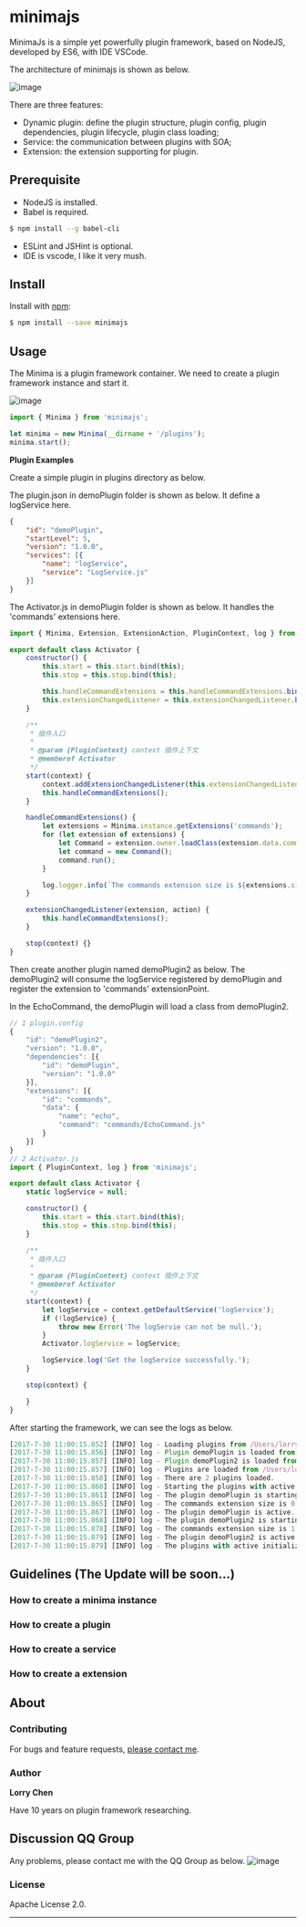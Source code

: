 

# minimajs

MinimaJs is a simple yet powerfully plugin framework, based on NodeJS, developed by ES6, with IDE VSCode.

The architecture of minimajs is shown as below.

![image](https://github.com/lorry2018/minimajs/blob/master/docs/imgs/arch.png)
 
There are three features:
+ Dynamic plugin: define the plugin structure, plugin config, plugin dependencies, plugin lifecycle, plugin class loading;
+ Service: the communication between plugins with SOA;
+ Extension: the extension supporting for plugin.

## Prerequisite
+ NodeJS is installed.
+ Babel is required.
```sh
$ npm install --g babel-cli
```
+ ESLint and JSHint is optional.
+ IDE is vscode, I like it very mush.

## Install

Install with [npm](https://www.npmjs.com/):

```sh
$ npm install --save minimajs
```

## Usage

The Minima is a plugin framework container. We need to create a plugin framework instance and start it.

![image](https://github.com/lorry2018/minimajs/blob/master/docs/imgs/index.png)

```js
import { Minima } from 'minimajs';

let minima = new Minima(__dirname + '/plugins');
minima.start();
```

**Plugin Examples**

Create a simple plugin in plugins directory as below.

The plugin.json in demoPlugin folder is shown as below. It define a logService here.
```json
{
    "id": "demoPlugin",
    "startLevel": 5,
    "version": "1.0.0",
    "services": [{
        "name": "logService",
        "service": "LogService.js"
    }]
}
```

The Activator.js in demoPlugin folder is shown as below. It handles the 'commands' extensions here.

```js
import { Minima, Extension, ExtensionAction, PluginContext, log } from 'minimajs';

export default class Activator {
    constructor() {
        this.start = this.start.bind(this);
        this.stop = this.stop.bind(this);

        this.handleCommandExtensions = this.handleCommandExtensions.bind(this);
        this.extensionChangedListener = this.extensionChangedListener.bind(this);
    }

    /**
     * 插件入口
     * 
     * @param {PluginContext} context 插件上下文
     * @memberof Activator
     */
    start(context) {
        context.addExtensionChangedListener(this.extensionChangedListener);
        this.handleCommandExtensions();
    }

    handleCommandExtensions() {
        let extensions = Minima.instance.getExtensions('commands');
        for (let extension of extensions) {
            let Command = extension.owner.loadClass(extension.data.command).default;
            let command = new Command();
            command.run();
        }

        log.logger.info(`The commands extension size is ${extensions.size}.`);
    }

    extensionChangedListener(extension, action) {
        this.handleCommandExtensions();
    }

    stop(context) {}
}
```

Then create another plugin named demoPlugin2 as below. The demoPlugin2 will consume the logService registered by demoPlugin and register the extension to 'commands' extensionPoint. 

In the EchoCommand, the demoPlugin will load a class from demoPlugin2.

```js
// 1 plugin.config
{
    "id": "demoPlugin2",
    "version": "1.0.0",
    "dependencies": [{
        "id": "demoPlugin",
        "version": "1.0.0"
    }],
    "extensions": [{
        "id": "commands",
        "data": {
            "name": "echo",
            "command": "commands/EchoCommand.js"
        }
    }]
}
// 2 Activator.js
import { PluginContext, log } from 'minimajs';

export default class Activator {
    static logService = null;

    constructor() {
        this.start = this.start.bind(this);
        this.stop = this.stop.bind(this);
    }

    /**
     * 插件入口
     * 
     * @param {PluginContext} context 插件上下文
     * @memberof Activator
     */
    start(context) {
        let logService = context.getDefaultService('logService');
        if (!logService) {
            throw new Error('The logServie can not be null.');
        }
        Activator.logService = logService;

        logService.log('Get the logService successfully.');
    }

    stop(context) {

    }
}
```

After starting the framework, we can see the logs as below.

```js
[2017-7-30 11:00:15.852] [INFO] log - Loading plugins from /Users/lorry/VSCodeProjects/minima-github/minimajs/example/src/plugins.
[2017-7-30 11:00:15.856] [INFO] log - Plugin demoPlugin is loaded from /Users/lorry/VSCodeProjects/minima-github/minimajs/example/src/plugins/demoPlugin.
[2017-7-30 11:00:15.857] [INFO] log - Plugin demoPlugin2 is loaded from /Users/lorry/VSCodeProjects/minima-github/minimajs/example/src/plugins/demoPlugin2.
[2017-7-30 11:00:15.857] [INFO] log - Plugins are loaded from /Users/lorry/VSCodeProjects/minima-github/minimajs/example/src/plugins completed.
[2017-7-30 11:00:15.858] [INFO] log - There are 2 plugins loaded.
[2017-7-30 11:00:15.860] [INFO] log - Starting the plugins with active initializedState.
[2017-7-30 11:00:15.861] [INFO] log - The plugin demoPlugin is starting.
[2017-7-30 11:00:15.865] [INFO] log - The commands extension size is 0.
[2017-7-30 11:00:15.867] [INFO] log - The plugin demoPlugin is active.
[2017-7-30 11:00:15.868] [INFO] log - The plugin demoPlugin2 is starting.
[2017-7-30 11:00:15.878] [INFO] log - The commands extension size is 1.
[2017-7-30 11:00:15.879] [INFO] log - The plugin demoPlugin2 is active.
[2017-7-30 11:00:15.879] [INFO] log - The plugins with active initializedState are started.
```

## Guidelines (The Update will be soon...)

### How to create a minima instance
### How to create a plugin
### How to create a service
### How to create a extension

## About

### Contributing

For bugs and feature requests, [please contact me](mailto:23171532@qq.com).

### Author

**Lorry Chen**

Have 10 years on plugin framework researching.

## Discussion QQ Group

Any problems, please contact me with the QQ Group as below.
![image](https://github.com/lorry2018/minimajs/blob/master/docs/imgs/qqgroup.jpg)

### License

Apache License 2.0.

***